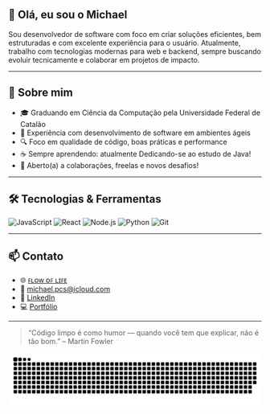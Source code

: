 ## 👋 Olá, eu sou o Michael

Sou desenvolvedor de software com foco em criar soluções eficientes, bem estruturadas e com excelente experiência para o usuário. Atualmente, trabalho com tecnologias modernas para web e backend, sempre buscando evoluir tecnicamente e colaborar em projetos de impacto.

---

## 💼 Sobre mim

- 🎓 Graduando em Ciência da Computação pela Universidade Federal de Catalão
- 💼 Experiência com desenvolvimento de software em ambientes ágeis
- 🔍 Foco em qualidade de código, boas práticas e performance
- ☕ Sempre aprendendo: atualmente Dedicando-se ao estudo de Java!
- 🤝 Aberto(a) a colaborações, freelas e novos desafios!

---

## 🛠️ Tecnologias & Ferramentas

![JavaScript](https://img.shields.io/badge/-JavaScript-F7DF1E?style=flat&logo=javascript&logoColor=000)
![React](https://img.shields.io/badge/-React-61DAFB?style=flat&logo=react&logoColor=000)
![Node.js](https://img.shields.io/badge/-Node.js-339933?style=flat&logo=node.js&logoColor=fff)
![Python](https://img.shields.io/badge/-Python-3776AB?style=flat&logo=python&logoColor=fff)
![Git](https://img.shields.io/badge/-Git-F05032?style=flat&logo=git&logoColor=fff)

---

## 📫 Contato

- 🌐 [ꜰʟᴏᴡ ᴏꜰ ʟɪꜰᴇ](https://www.instagram.com/livein.flow/?hl=pt-br)  
- 📧 michael.pcs@icloud.com
- 💼 [LinkedIn](https://www.linkedin.com/in/michael-silva-86380b366)
- 💻 [Portfólio](https://github.com/omichaelsilva/Portfolio)

---

> “Código limpo é como humor — quando você tem que explicar, não é tão bom.” – Martin Fowler

<picture>
  <source media="(prefers-color-scheme: dark)" srcset="https://raw.githubusercontent.com/omichaelsilva/snk/output/github-contribution-grid-snake-dark.svg" />
  <source media="(prefers-color-scheme: light)" srcset="https://raw.githubusercontent.com/omichaelsilva/snk/output/github-contribution-grid-snake.svg" />
  <img alt="github contribution snake" src="https://raw.githubusercontent.com/omichaelsilva/snk/output/github-contribution-grid-snake.svg" />
</picture>

